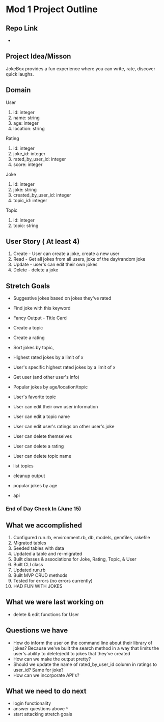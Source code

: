 # Mod 1 Project Outline

## Repo Link
- <Attach github link here>

## Project Idea/Misson
JokeBox provides a fun experience where you can write, rate, discover quick laughs. 

## Domain
User
1. id: integer
2. name: string
3. age: integer
4. location: string

Rating
1. id: integer
2. joke_id: integer
3. rated_by_user_id: integer
4. score: integer

Joke
1. id: integer
2. joke: string
3. created_by_user_id: integer
4. topic_id: integer

Topic
1. id: integer
2. topic: string

## User Story ( At least 4)
1. Create - User can create a joke, create a new user
2. Read - Get all jokes from all users,  joke of the day/random joke
3. Update - user's can edit their own jokes
4. Delete - delete a joke

## Stretch Goals
- Suggestive jokes based on jokes they've rated
- Find joke with this keyword
- Fancy Output - Title Card
- Create a topic
- Create a rating
- Sort jokes by topic, 
- Highest rated jokes by a limit of x
- User's specific highest rated jokes by a limit of x
- Get user (and other user's info)
- Popular jokes by age/location/topic
- User's favorite topic
- User can edit their own user information
- User can edit a topic name
- User can edit user's ratings on other user's joke
- User can delete themselves
- User can delete a rating
- User can delete topic name

- list topics
- cleanup output
- popular jokes by age
- api

### End of Day Check In (June 15)

## What we accomplished
1. Configured run.rb, environment.rb, db, models, gemfiles, rakefile
2. Migrated tables
3. Seeded tables with data
4. Updated a table and re-migrated
5. Built classes & associations for Joke, Rating, Topic, & User
6. Built CLI class
7. Updated run.rb
8. Built MVP CRUD methods
9. Tested for errors (no errors currently)
10. HAD FUN WITH JOKES

## What we were last working on
- delete & edit functions for User

## Questions we have
- How do inform the user on the command line about their library of jokes? Because we've built the search method in a way that limits the user's ability to delete/edit to jokes that they've created
- How can we make the output pretty?
- Should we update the name of rated_by_user_id column in ratings to user_id? Same for joke?
- How can we incorporate API's?

## What we need to do next
- login functionality
- answer questions above ^
- start attacking stretch goals

